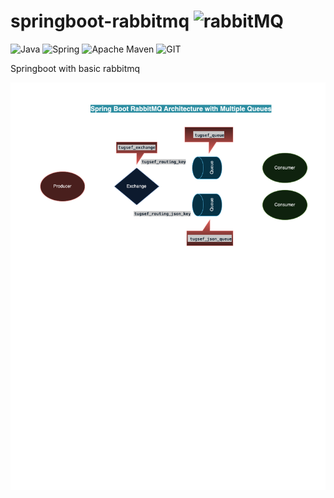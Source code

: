 # springboot-rabbitmq <img src="https://www.vectorlogo.zone/logos/rabbitmq/rabbitmq-icon.svg" alt="rabbitMQ" width="40" height="40"/> </a>
![Java](https://img.shields.io/badge/java-%23ED8B00.svg?style=flat&logo=java&logoColor=white) ![Spring](https://img.shields.io/badge/spring-%236DB33F.svg?style=flat&logo=spring&logoColor=white) ![Apache Maven](https://img.shields.io/badge/Apache%20Maven-C71A36?style=flat&logo=Apache%20Maven&logoColor=white) ![GIT](https://img.shields.io/badge/Git-fc6d26?style=flat&logo=git&logoColor=white)


Springboot with basic rabbitmq




![](https://github.com/tugsef/springboot-rabbitmq/blob/main/basicschema1.png)
 